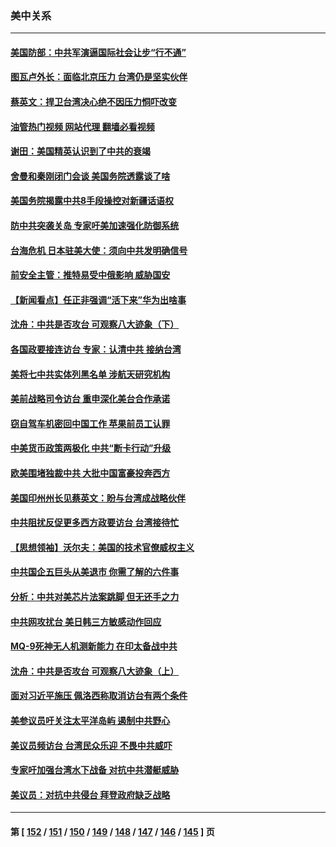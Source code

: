 ### 美中关系
---
#### [美国防部：中共军演逼国际社会让步“行不通”](../../pages/nf1412576/n13809806.md?08260045) 
#### [图瓦卢外长：面临北京压力 台湾仍是坚实伙伴](../../pages/nf1412576/n13809714.md?08260045) 
#### [蔡英文：捍卫台湾决心绝不因压力恫吓改变](../../pages/nf1412576/n13809665.md?08260045) 
#### [油管热门视频 网站代理 翻墙必看视频](http://209.222.30.114:81/youtube.html?08260045)
#### [谢田：美国精英认识到了中共的衰竭](../../pages/nf1412576/n13809658.md?08260045) 
#### [舍曼和秦刚闭门会谈 美国务院透露谈了啥](../../pages/nf1412576/n13809463.md?08260045) 
#### [美国务院揭露中共8手段操控对新疆话语权](../../pages/nf1412576/n13809373.md?08260045) 
#### [防中共突袭关岛 专家吁美加速强化防御系统](../../pages/nf1412576/n13809190.md?08260045) 
#### [台海危机 日本驻美大使：须向中共发明确信号](../../pages/nf1412576/n13809271.md?08260045) 
#### [前安全主管：推特易受中俄影响 威胁国安](../../pages/nf1412576/n13809015.md?08260045) 
#### [【新闻看点】任正非强调“活下来”华为出啥事](../../pages/nf1412576/n13807979.md?08260045) 
#### [沈舟：中共是否攻台 可观察八大迹象（下）](../../pages/nf1412576/n13808712.md?08260045) 
#### [各国政要接连访台 专家：认清中共 接纳台湾](../../pages/nf1412576/n13807965.md?08260045) 
#### [美将七中共实体列黑名单 涉航天研究机构](../../pages/nf1412576/n13808533.md?08260045) 
#### [美前战略司令访台 重申深化美台合作承诺](../../pages/nf1412576/n13808240.md?08260045) 
#### [窃自驾车机密回中国工作 苹果前员工认罪](../../pages/nf1412576/n13808034.md?08260045) 
#### [中美货币政策两极化 中共“断卡行动”升级](../../pages/nf1412576/n13807808.md?08260045) 
#### [欧美围堵独裁中共 大批中国富豪投奔西方](../../pages/nf1412576/n13807782.md?08260045) 
#### [美国印州州长见蔡英文：盼与台湾成战略伙伴](../../pages/nf1412576/n13807538.md?08260045) 
#### [中共阻扰反促更多西方政要访台 台湾接待忙](../../pages/nf1412576/n13807337.md?08260045) 
#### [【思想领袖】沃尔夫：美国的技术官僚威权主义](../../pages/nf1412576/n13798274.md?08260045) 
#### [中共国企五巨头从美退市 你需了解的六件事](../../pages/nf1412576/n13807245.md?08260045) 
#### [分析：中共对美芯片法案跳脚 但无还手之力](../../pages/nf1412576/n13806771.md?08260045) 
#### [中共网攻扰台 美日韩三方敏感动作回应](../../pages/nf1412576/n13806968.md?08260045) 
#### [MQ-9死神无人机测新能力 在印太备战中共](../../pages/nf1412576/n13805652.md?08260045) 
#### [沈舟：中共是否攻台 可观察八大迹象（上）](../../pages/nf1412576/n13806866.md?08260045) 
#### [面对习近平施压 佩洛西称取消访台有两个条件](../../pages/nf1412576/n13806776.md?08260045) 
#### [美参议员吁关注太平洋岛屿 遏制中共野心](../../pages/nf1412576/n13806666.md?08260045) 
#### [美议员频访台 台湾民众乐迎 不畏中共威吓](../../pages/nf1412576/n13806526.md?08260045) 
#### [专家吁加强台湾水下战备 对抗中共潜艇威胁](../../pages/nf1412576/n13806530.md?08260045) 
#### [美议员：对抗中共侵台 拜登政府缺乏战略](../../pages/nf1412576/n13806399.md?08260045) 

---
#### 第 [ [152](./152.md?08260045) / [151](./151.md?08260045) / [150](./150.md?08260045) / [149](./149.md?08260045) / [148](./148.md?08260045) / [147](./147.md?08260045) / [146](./146.md?08260045) / [145](./145.md?08260045) ] 页
